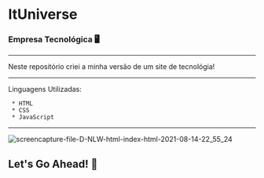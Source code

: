 # ItUniverse

  ### Empresa Tecnológica 🖥️
  ---
  
Neste repositório criei a minha versão de um site de tecnológia! 

  ----
  Linguagens Utilizadas:
  
     * HTML
     * CSS
     * JavaScript
 ---
 
 ![screencapture-file-D-NLW-html-index-html-2021-08-14-22_55_24](https://user-images.githubusercontent.com/81788948/129464507-14e9636b-0776-4fbf-9dea-4b07eab57a26.png)

 
 
##  Let's Go Ahead! 🤩


